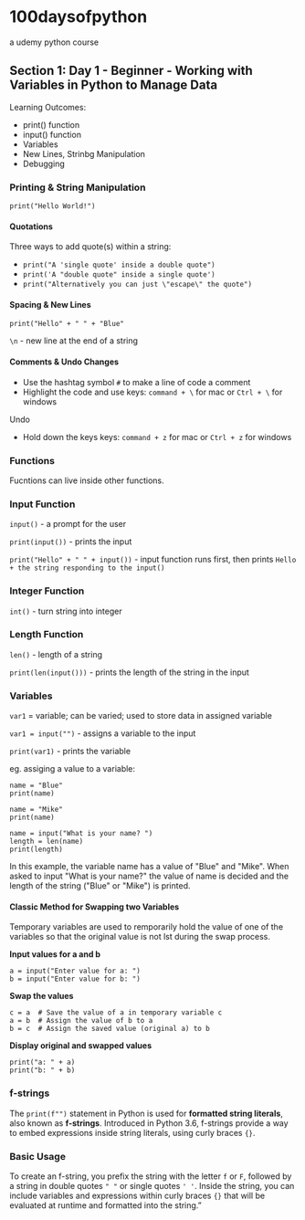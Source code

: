 # 100daysofpython
a udemy python course

## Section 1: Day 1 - Beginner - Working with Variables in Python to Manage Data
Learning Outcomes:
  - print() function
  - input() function
  - Variables
  - New Lines, Strinbg Manipulation
  - Debugging

### Printing & String Manipulation
`print("Hello World!")`

#### Quotations
Three ways to add quote(s) within a string:

- `print("A 'single quote' inside a double quote")` 
- `print('A "double quote" inside a single quote')`
- `print("Alternatively you can just \"escape\" the quote")`

#### Spacing & New Lines
`print("Hello" + " " + "Blue"`

`\n` - new line at the end of a string

#### Comments & Undo Changes

- Use the hashtag symbol `#` to make a line of code a comment
- Highlight the code and use keys: `command + \` for mac or `Ctrl + \` for windows

Undo
- Hold down the keys keys: `command + z` for mac or `Ctrl + z` for windows


### Functions
Fucntions can live inside other functions.

### Input Function
`input()` - a prompt for the user

`print(input())` - prints the input

`print("Hello" + " " + input())` - input function runs first, then prints `Hello + the string responding to the input()`

### Integer Function 
`int()` - turn string into integer

### Length Function
`len()` - length of a string

`print(len(input()))` - prints the length of the string in the input

### Variables
`var1` = variable; can be varied; used to store data in assigned variable

`var1 = input("")` - assigns a variable to the input

`print(var1)` - prints the variable

eg. assiging a value to a variable:

```
name = "Blue"
print(name)

name = "Mike"
print(name)

name = input("What is your name? ")
length = len(name)
print(length)
```
In this example, the variable name has a value of "Blue" and "Mike". When asked to input "What is your name?" the value of name is decided and the length of the string ("Blue" or "Mike") is printed. 

#### Classic Method for Swapping two Variables
Temporary variables are used to remporarily hold the value of one of the variables so that the original value is not lst during the swap process.

**Input values for a and b**
````
a = input("Enter value for a: ")
b = input("Enter value for b: ")
````

**Swap the values**
````
c = a  # Save the value of a in temporary variable c
a = b  # Assign the value of b to a
b = c  # Assign the saved value (original a) to b
````

**Display original and swapped values**
````
print("a: " + a)
print("b: " + b)
````

### f-strings
The `print(f"")` statement in Python is used for **formatted string literals**, also known as **f-strings**. Introduced in Python 3.6, f-strings provide a way to embed expressions inside string literals, using curly braces `{}`.

### Basic Usage 
To create an f-string, you prefix the string with the letter `f` or `F`, followed by a string in double quotes `" "` or single quotes `' '`. Inside the string, you can include variables and expressions within curly braces `{}` that will be evaluated at runtime and formatted into the string.”


